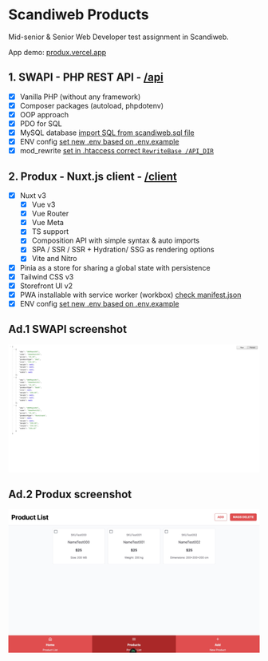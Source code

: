 # Scandiweb Products

Mid-senior & Senior Web Developer test assignment in Scandiweb.

App demo: [produx.vercel.app](https://produx.vercel.app)

## 1. SWAPI - PHP REST API - [/api](api)
- [x] Vanilla PHP (without any framework)
- [x] Composer packages (autoload, phpdotenv)
- [x] OOP approach
- [x] PDO for SQL
- [x] MySQL database [import SQL from scandiweb.sql file](api/database/scandiweb.sql)
- [x] ENV config [set new .env based on .env.example](api/.env.example)
- [x] mod_rewrite [set in .htaccess correct ```RewriteBase /API_DIR```](api/.htaccess)

## 2. Produx - Nuxt.js client - [/client](client)
- [x] Nuxt v3
  - [x] Vue v3
  - [x] Vue Router
  - [x] Vue Meta
  - [x] TS support
  - [x] Composition API with simple syntax & auto imports
  - [x] SPA / SSR / SSR + Hydration/ SSG as rendering options
  - [x] Vite and Nitro
- [x] Pinia as a store for sharing a global state with persistence
- [x] Tailwind CSS v3
- [x] Storefront UI v2
- [x] PWA installable with service worker (workbox) [check manifest.json](client/public/manifest.json)
- [x] ENV config [set new .env based on .env.example](client/.env.example)

## Ad.1 SWAPI screenshot
[!['SWAPI example'](api/swapi-screenshot.png)](api/swapi-screenshot.png 'See SWAPI example screenshot')

## Ad.2 Produx screenshot
[!['Produx example'](client/produx-screenshot.jpg)](client/produx-screenshot.jpg 'See Produx example screenshot')
